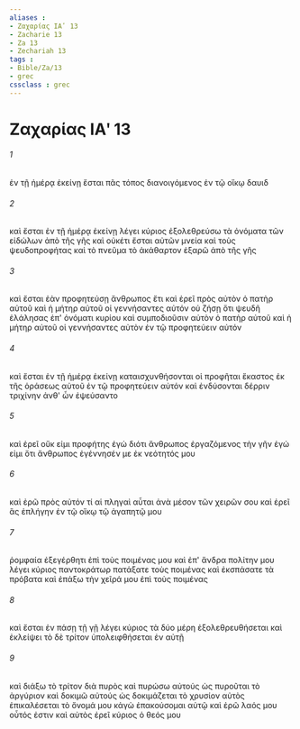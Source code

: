```yaml
---
aliases : 
- Ζαχαρίας ΙΑʹ 13
- Zacharie 13
- Za 13
- Zechariah 13
tags : 
- Bible/Za/13
- grec
cssclass : grec
---
```


# Ζαχαρίας ΙΑʹ 13

###### 1
ἐν τῇ ἡμέρᾳ ἐκείνῃ ἔσται πᾶς τόπος διανοιγόμενος ἐν τῷ οἴκῳ δαυιδ
###### 2
καὶ ἔσται ἐν τῇ ἡμέρᾳ ἐκείνῃ λέγει κύριος ἐξολεθρεύσω τὰ ὀνόματα τῶν εἰδώλων ἀπὸ τῆς γῆς καὶ οὐκέτι ἔσται αὐτῶν μνεία καὶ τοὺς ψευδοπροφήτας καὶ τὸ πνεῦμα τὸ ἀκάθαρτον ἐξαρῶ ἀπὸ τῆς γῆς
###### 3
καὶ ἔσται ἐὰν προφητεύσῃ ἄνθρωπος ἔτι καὶ ἐρεῖ πρὸς αὐτὸν ὁ πατὴρ αὐτοῦ καὶ ἡ μήτηρ αὐτοῦ οἱ γεννήσαντες αὐτόν οὐ ζήσῃ ὅτι ψευδῆ ἐλάλησας ἐπ' ὀνόματι κυρίου καὶ συμποδιοῦσιν αὐτὸν ὁ πατὴρ αὐτοῦ καὶ ἡ μήτηρ αὐτοῦ οἱ γεννήσαντες αὐτὸν ἐν τῷ προφητεύειν αὐτόν
###### 4
καὶ ἔσται ἐν τῇ ἡμέρᾳ ἐκείνῃ καταισχυνθήσονται οἱ προφῆται ἕκαστος ἐκ τῆς ὁράσεως αὐτοῦ ἐν τῷ προφητεύειν αὐτόν καὶ ἐνδύσονται δέρριν τριχίνην ἀνθ' ὧν ἐψεύσαντο
###### 5
καὶ ἐρεῖ οὔκ εἰμι προφήτης ἐγώ διότι ἄνθρωπος ἐργαζόμενος τὴν γῆν ἐγώ εἰμι ὅτι ἄνθρωπος ἐγέννησέν με ἐκ νεότητός μου
###### 6
καὶ ἐρῶ πρὸς αὐτόν τί αἱ πληγαὶ αὗται ἀνὰ μέσον τῶν χειρῶν σου καὶ ἐρεῖ ἃς ἐπλήγην ἐν τῷ οἴκῳ τῷ ἀγαπητῷ μου
###### 7
ῥομφαία ἐξεγέρθητι ἐπὶ τοὺς ποιμένας μου καὶ ἐπ' ἄνδρα πολίτην μου λέγει κύριος παντοκράτωρ πατάξατε τοὺς ποιμένας καὶ ἐκσπάσατε τὰ πρόβατα καὶ ἐπάξω τὴν χεῖρά μου ἐπὶ τοὺς ποιμένας
###### 8
καὶ ἔσται ἐν πάσῃ τῇ γῇ λέγει κύριος τὰ δύο μέρη ἐξολεθρευθήσεται καὶ ἐκλείψει τὸ δὲ τρίτον ὑπολειφθήσεται ἐν αὐτῇ
###### 9
καὶ διάξω τὸ τρίτον διὰ πυρὸς καὶ πυρώσω αὐτούς ὡς πυροῦται τὸ ἀργύριον καὶ δοκιμῶ αὐτούς ὡς δοκιμάζεται τὸ χρυσίον αὐτὸς ἐπικαλέσεται τὸ ὄνομά μου κἀγὼ ἐπακούσομαι αὐτῷ καὶ ἐρῶ λαός μου οὗτός ἐστιν καὶ αὐτὸς ἐρεῖ κύριος ὁ θεός μου
